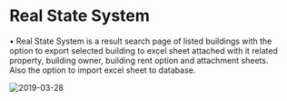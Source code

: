 # Real State System

•	Real State System is a result search page of listed buildings with the option to export selected building to excel sheet attached with it related property, building owner, building rent option and attachment sheets.<br/>Also the option to import excel sheet to database. <br/>

![2019-03-28](https://user-images.githubusercontent.com/38099832/55694670-78136380-59b5-11e9-9478-528a73f78640.png)
